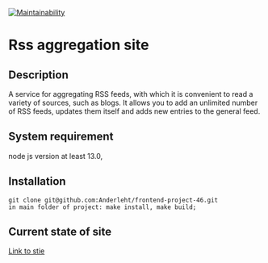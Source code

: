 [![Maintainability](https://api.codeclimate.com/v1/badges/9ab9fb24f7d8299dc643/maintainability)](https://codeclimate.com/github/Anderleht/frontend-project-11/maintainability)
# Rss aggregation site
## Description
A service for aggregating RSS feeds, with which it is convenient to read a variety of sources, such as blogs. It allows you to add an unlimited number of RSS feeds, updates them itself and adds new entries to the general feed.
## System requirement
node js version at least 13.0,
## Installation
```
git clone git@github.com:Anderleht/frontend-project-46.git
in main folder of project: make install, make build;
```
## Current state of site
[Link to stie](https://frontend-project-11-silk-nine.vercel.app/)
